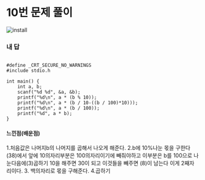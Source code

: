 # 10번 문제 풀이
![install](https://user-images.githubusercontent.com/81015704/118239342-98874380-b4d4-11eb-9165-a4e98990fd0e.png)

### 내 답
<pre><code>
#define _CRT_SECURE_NO_WARNINGS
#include stdio.h

int main() {
	int a, b;
	scanf("%d %d", &a, &b);
	printf("%d\n", a * (b % 10));
	printf("%d\n", a * (b / 10-((b / 100)*10)));
	printf("%d\n", a * (b / 100));
	printf("%d", a * b);
}
</code></pre>


#### 느낀점(배운점)
1.처음값은 나머지b의 나머지를 곱해서 나오게 해준다.
2.b에 10%나눈 몫을 구한다(38)에서 앞에 10의자리부분은 100의자리이기에 빼줘야하고
이부분은 b를 100으로 나눈다음에(3)곱하기 10을 해주면 30이 되고 이것들을 빼주면 (8)이 남는다 이게 2째자리이다.
3. 백의자리로 몫을 구해준다.
4.곱하기
